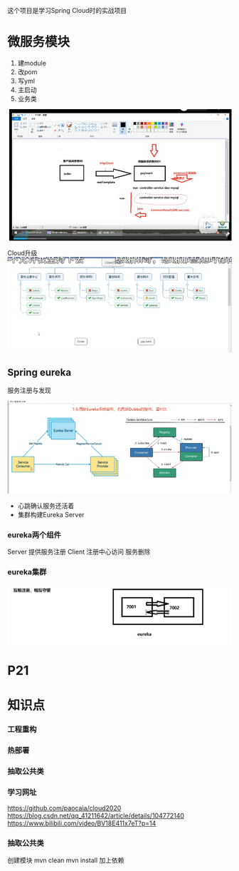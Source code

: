 这个项目是学习Spring Cloud时的实战项目

# 微服务模块
1. 建module
2. 改pom
3. 写yml
4. 主启动
5. 业务类


![](images/NQC3Ym.png)

Cloud升级
![](images/yFpQUw.png)

## Spring eureka
服务注册与发现

![](images/IbKBtL.png)
* 心跳确认服务还活着
* 集群构建Eureka Server
### eureka两个组件
Server 提供服务注册
Client 注册中心访问 服务删除
### eureka集群
![](images/BqMhHc.png)

# P21
# 知识点
### 工程重构

### 热部署

### 抽取公共类

### 学习网址
https://github.com/paocaia/cloud2020
https://blog.csdn.net/qq_41211642/article/details/104772140
https://www.bilibili.com/video/BV18E411x7eT?p=14
### 抽取公共类
创建模块
mvn clean
mvn install
加上依赖



